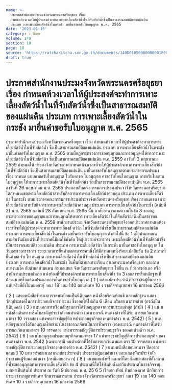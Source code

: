 ```yaml
---
name: >-
  ประกาศสำนักงานประมงจังหวัดพระนครศรีอยุธยา เรื่อง
  กำหนดห้วงเวลาให้ผู้ประสงค์จะทำการเพาะเลี้ยงสัตว์น้ำในที่จับสัตว์น้ำซึ่งเป็นสาธารณสมบัติของแผ่นดิน
  ประเภท การเพาะเลี้ยงสัตว์น้ำในกระชัง มายื่นคำขอรับใบอนุญาต พ.ศ. 2565
date: '2023-01-15'
category: ง พิเศษ
volume: 140
section: 10
page: 18
source: 'https://ratchakitcha.soc.go.th/documents/140D010S0000000001800.pdf'
draft: true
---
```


# ประกาศสำนักงานประมงจังหวัดพระนครศรีอยุธยา เรื่อง กำหนดห้วงเวลาให้ผู้ประสงค์จะทำการเพาะเลี้ยงสัตว์น้ำในที่จับสัตว์น้ำซึ่งเป็นสาธารณสมบัติของแผ่นดิน ประเภท การเพาะเลี้ยงสัตว์น้ำในกระชัง มายื่นคำขอรับใบอนุญาต พ.ศ. 2565

ประกาศสำนักงานประมงจังหวัดพระนครศรีอยุธยา เรื่อง กำหนดห้วงเวลาให้ผู้ประสงค์จะทาการเพาะเลี้ยงสัตว์น้ำในที่จับสัตว์น้ำ ซึ่งเป็นสาธารณสมบัติของแผ่นดิน ประเภท การเพาะเลี้ยงสัตว์น้ำในกระชัง มายื่นคำขอรับใบอนุญาต พ.ศ. 2565 ตามที่กฎกระทรวงการขออนุญาตและการอนุญาตให้ทาการเพาะเลี้ยงสัตว์น้าในที่จับสัตว์น้า ซึ่งเป็นสาธารณสมบัติของแผ่นดิน พ.ศ. 2559 ลงวันที่ 3 พฤษภาคม 2559 กำหนดให้ ประมงจังหวัดประกาศกาหนดห้วงเวลาที่จะให้ผู้ประสงค์จะทาการเพาะเลี้ยงสัตว์น้าในที่จับสัตว์น้า ซึ่งเป็นสาธารณสมบัติของแผ่นดิน มายื่นคาขอรับใบอนุญาตตามประกาศกรมประมง เรื่อง กาหนด แบบคาขอรับใบอนุญาต ใบรับคาขอ ใบอนุญาต คาขอรับโอนใบอนุญาต คาขอรับใบแทนใบอนุญำต ให้ทาการเพาะเลี้ยงสัตว์น้าในที่จับสัตว์น้า ซึ่งเป็นสาธารณสมบัติของแผ่นดิน พ.ศ. 2565 ลงวันที่ 26 พฤษภาคม พ.ศ. 2565 ประกอบกับคณะกรรมการประมงประจาจังหวัดพระนครศรีอยุธยา ได้กาหนดเขตเพาะเลี้ยงสัตว์น้าสาหรับกิจการการเพาะเลี้ยงสัตว์น้าควบคุม ประเภท การเพาะเลี้ยงสัตว์น้า ในกระชัง ตามประกาศคณะกรรมการประมงประจาจังหวัดพระนครศรีอยุธยา เรื่อง กาหนดเขต เพาะเลี้ยงสัตว์น้าสาหรับกิจการการเพาะเลี้ยงสัตว์น้าควบคุม ประเภท การเพาะเลี้ยงสัตว์น้าในกระชัง (ฉบับที่ 2) พ.ศ. 2565 ลงวันที่ 28 กันยายน พ.ศ. 2565 นั้น อาศัยอานาจตามความในข้อ 3 ของกฎกระทรวงการขออนุญาตและการอนุญาตให้ทาการ เพาะเลี้ยงสัตว์น้าในที่จับสัตว์น้าซึ่งเป็นสาธารณสมบัติของแผ่นดิน พ.ศ. 2559 สานักงานประมง จังหวัดพระนครศรีอยุธยาจึงออกประกาศกาหนดห้วงเวลาที่จะให้ผู้ประสงค์จะทาการเพาะเลี้ยงสั ตว์น้า ในที่จับสัตว์น้ำซึ่งเป็นสาธารณสมบัติของแผ่นดิน ประเภท การเพาะเลี้ยงสัตว์น้ำในกระชัง มายื่นคำขอรับใบอนุญาต ดังต่อไปนี้ ข้อ 1 เมื่อพ้นกาหนดสามสิบวันนับแต่วันที่ประกาศนี้มีผลใช้บังคับ ให้ผู้ประสงค์จะทาการ เพาะเลี้ยงสัตว์น้าในที่จับสัตว์น้าซึ่งเป็นสาธารณสมบัติของแผ่นดิน ประเภท การเพาะเลี้ยงสัตว์น้า ในกระชัง มายื่นคำขอรับใบอนุญาต ในวันและเวลาราชการ ระยะเวลาการยื่นคำขอตามวรรคหนึ่งให้มีกำหนดหนึ่งร้อยแปดสิบวัน ข้อ 2 สถานที่ยื่นคำขอ รับ ใบ อนุญาต การเพาะเลี้ยงสัตว์น้ำในที่จับสัตว์น้ำซึ่งเป็นสาธารณสมบัติของแผ่นดิน ประเภท การเพาะเลี้ยงสัตว์น้ำในกระชัง ในพื้นที่ตาบลเกาะเรียน อำเภอพระนครศรีอยุธยา และตาบลบางนมโค กับตำบลบ้านแพน อำเภอเสนา จังหวัดพระนครศรีอยุธยา ให้ยื่น ณ ที่ว่าการอำเภอ หรือสำนักงานประมงอำเภอ แห่งท้องที่ที่ประสงค์จะทำการเพาะเลี้ยงสัตว์น้ำ ข้อ 3 เอกสารหรือหลักฐานที่ต้องแนบหรือแสดงประกอบการยื่นคำขอรับใบอนุญาต ( 1 ) แสดงบัตรประจำตัวประชาชนผู้ยื่นคาขอฉบับจริงที่ยังไม่หมดอายุ ้ หนา 18 ่ เลม 140 ตอนพิเศษ 10 ง ราชกิจจานุเบกษา 16 มกราคม 2566

( 2 ) แสดงหนังสือรับรองการจดทะเบียนเป็นนิติบุคคล หนังสือบริคณห์สนธิ และหลักฐาน แสดงวัตถุประสงค์ในการประกอบกิจการประมง ซึ่งออกให้ไม่เกิน 6 เดือน หรือสาเนาภาพถ่าย (กรณีเป็นนิติบุคคล) ( 3 ) แนบเอกสารหรือหลักฐานการได้รับอนุญาตจากกรมประมงล่าสุด (ถ้ามี) ( 4 ) แน บหนังสือเดินทางหรือใบสาคัญประจำตัวคนต่างด้าว (เฉพาะกรณี คนต่างด้าวที่ได้รับ การยกเว้นตามมาตรา 10 วรรคสอง แห่งพระราชบัญญัติการประกอบธุรกิจของคนต่างด้าว พ.ศ. 2542) ( 5 ) แนบหลักฐานการได้รับอนุญาตให้เข้ามาในราชอาณาจักรเป็นการชั่วคราว (เฉพาะกรณี คนต่างด้าวที่ได้รับการยกเว้นตามมาตรา 10 วรรคสอง แห่งพระราชบัญญัติการประกอบธุรกิจ ของคนต่างด้าว พ.ศ. 2542) ( 6 ) แนบใบอนุญาตประกอบธุรกิจตามมาตรา 17 แห่งพระราชบัญญัติการประกอบธุรกิจ ของคนต่างด้าว พ.ศ. 2542 (เฉพาะกรณี คนต่างด้าวที่ได้รับการยกเว้นตามมา ตรา 10 วรรคสอง แห่งพระราชบัญญัติการประกอบธุรกิจของคนต่างด้าว พ.ศ. 2542) ( 7 ) แนบหนังสือมอบอานาจ ปิดอากรแสตมป์ 10 บาท พร้อมแนบสาเนาบัตรประจาตัว ประชาชนผู้มอบอำนาจ และแสดงบัตรประจำตัวประชาชนผู้รับมอบอำนาจ (กรณีมอบอำนาจ) ( 8 ) แนบแผนผังหรือแผนที่โดยสังเขปแสดงที่ตั้งสถานที่ที่จะขออนุญาตทำการเพาะเลี้ยงสัตว์น้ำ ข้อ 4 ประกาศนี้ให้ใช้บังคับตั้งแต่วันประกาศในราชกิจจานุเบกษาเป็นต้นไป ประกาศ ณ วันที่ 9 ธันวาคม พ.ศ. 25 6 5 เรือเอก ทัศน์ ทิพย์กองลาศ นักวิชาการประมงชำนาญการพิเศษ รักษาราชการแทน ประมงจังหวัดพระนครศรีอยุธยา ้ หนา 19 ่ เลม 140 ตอนพิเศษ 10 ง ราชกิจจานุเบกษา 16 มกราคม 2566
